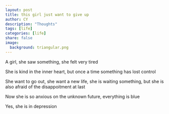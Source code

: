 ```yaml
---
layout: post
title: this girl just want to give up
author: CY
description: "Thoughts"
tags: [life]
categories: [life]
share: false
image:
  background: triangular.png
---
```


A girl, she saw something, she felt very tired

She is kind in the inner heart, but once a time something has lost control

She want to go out, she want a new life, she is waiting something, but she is also afraid of the disappoitment at last

Now she is so anxious on the unknown future, everything is blue

Yes, she is in depression

